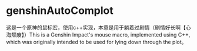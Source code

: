 # genshinAutoComplot
这是一个原神的鼠标宏，使用c++实现，本意是用于躺着过剧情（剧情好长啊【心海颓废】）This is a Genshin Impact's mouse macro, implemented using C++, which was originally intended to be used for lying down through the plot。
